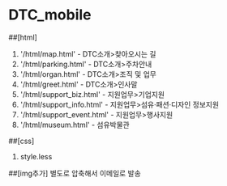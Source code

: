 # DTC_mobile

##[html]
1. '/html/map.html' - DTC소개>찾아오시는 길
2. '/html/parking.html' - DTC소개>주차안내
3. '/html/organ.html' - DTC소개>조직 및 업무
4. '/html/greet.html' - DTC소개>인사말
5. '/html/support_biz.html' - 지원업무>기업지원
6. '/html/support_info.html' - 지원업무>섬유·패션·디자인 정보지원
7. '/html/support_event.html' - 지원업무>행사지원
8. '/html/museum.html' - 섬유박물관

##[css]
1. style.less

##[img추가]
별도로 압축해서 이메일로 발송


